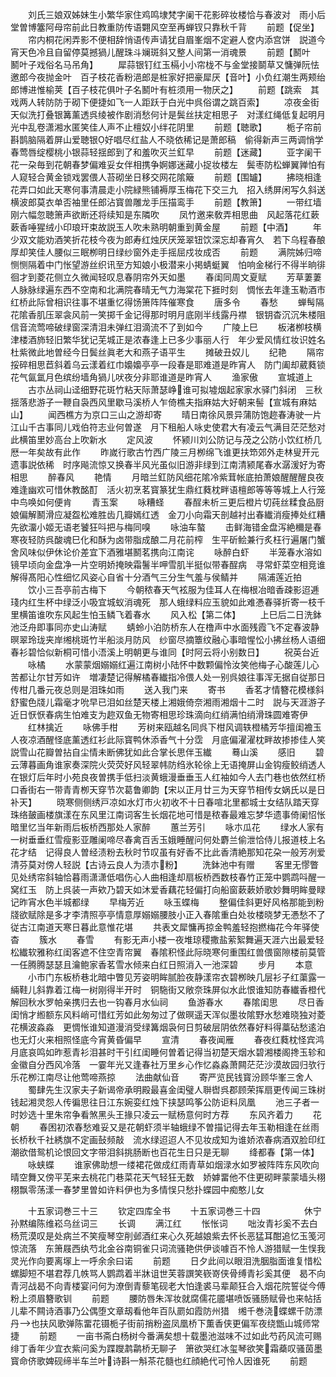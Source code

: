 <!-- { "loadSidebar": true } -->
　　刘氏三娘双姊妹生小繁华家住鸡鸣埭梵字阑干花影碎妆楼恰与春波对　雨小后堂曽博簺阿母帘前此日教重防传语翾风空至再蝉钗只靠秋千背
　　前题【促坐】
　　帘内桐花闲弄影不便相辞悄语传声请犹自眉峯烟不定避人奁内添宫饼　説道今宵天色冷且自留停莫撼猧儿醒珠斗斓斑斜又整人间第一消魂景
　　前题【鬭叶　鬭叶子戏俗名马吊角】
　　犀蒜银钉红玉槅小小帘栊不与金堂接鬬草又慵弹阮怯邀郎今夜抛金叶　百子枝花香粉浥郎是桩家好把豪犀厌【音叶】小负红潮生两颊绐郎博进惟榆荚【百子枝花俱叶子名鬭叶有桩须用一物厌之】
　　前题【跳索　其戏两人转防防于砌下便捷如飞一人距跃于白光中呉俗谓之跳百索】
　　凉夜金街天似洗打叠银篝薰透呉绫被作剧消愁何计是鬓丝扶定相思子　对漾红绳低复起明月光中乱卷潇湘水匿笑佳人声不止檀奴小绊花阴里
　　前题【聴歌】
　　栀子帘前斟鹊脑隔着屏山爱聴银好唱尽红盐人不晓依稀记是萧郎稿　偷得新声三两调悄学春莺唇绽樱桃小银蒜轻揺郎到了和羞吹灭兰釭早
　　前题【迷藏】
　　亚字阑干花一朶毎到花朝春梦偏难妥女伴相携争婀娜迷藏小捉妆楼左　鬓枣防松蝉翼亸怕有人窥轻合黄金锁戏罢偎人苔砌坐日移交网花隂簸
　　前题【围罏】
　　拂晓相逢花弄口如此天寒何事清晨走小院緑熊铺褥厚玉梅花下交三九　招入绣屏闲写久斜送横波郎莫衣单否袖里任郎沾寳兽雕龙手压描鸾手
　　前题【教箫】
　　一带红墙刚六幅忽聴箫声欲断还将续知是东隣吹
　　凤竹邀来敎弄相思曲　风起落花红蔌蔌香唾猩绒小印琅玕束故説玉人吹未熟明朝重到黄金屋
　　前题【中酒】
　　年少双文能劝酒笑折花枝今夜为郎寿红烛厌厌笼翠钮饮深忘却春宵久　若下乌程春酿厚却笑佳人腰似三眠栁明日绿纱窗外走手摇屈戍妆成否
　　前题
　　满院姊归啼恻恻隔着中门怅望游丝织讯至方知娘小极潜来小掲蜻蜓翼　怕响金梯行不得半晌徘徊才到菱花侧立久微闻轻叹息春阴帘外天如墨
　　春闺同周文夏赋
　　芳草萋萋人脉脉绿遍东西不空南和北满院春晴无气力海棠花下捱时刻　惆怅去年逢玉勒酒市红桥此际曾相识往事不堪重忆得饧箫阵阵催寒食
　　唐多令
　　春愁
　　蝉髩隔花隂香肌压翠衾风前一笑掷千金记得那时明月底刚半线露丹襟　银钥杳沉沉朱楼阻信音流莺啼破绿窗深清泪未弹红泪滴流不了到如今
　　广陵上巳
　　板渚栁枝横津楼酒斾轻旧繁华犹记芜城正是浓春逢上已多少事丽人行　年少爱风情红妆识姓名杜紫微此地曽经今日鬓丝眞老大和燕子语平生
　　摊破丑奴儿
　　纪艳
　　隔帘挼碎相思苣斜着乌云漾着红巾嬝嬝亭亭一段春是耶难道是昨宵人　防门阖却葳蕤锁花气氤氲月色缤纷墙角猧儿吠夜分非耶谁道是昨宵人
　　渔家傲
　　宣城道上
　　古朩丛祠山迳细野花斑竹粘天际萧瑟峥谁可拟墟烟起家家水驿门斜闭　三秋揺落悲游子一鞭自袅西风里歇马溪桥人乍倚樵夫指麻姑大好朝来髻【宣城有麻姑山】
　　闻西樵方为京口三山之游却寄
　　晴日南徐风景异蒲防饱趂春涛驶一片江山千古事同儿戏伯符志业何曽遂　月下租船人咏史使君大有凌云气满目茫茫愁对此横笛里妙高台上吹新水
　　定风波
　　怀颍川刘公防记与茂之公防小饮红桥几厯一年矣故有此作
　　昨嵗行歌古竹西广陵三月栁绵飞谁更扶笻郊外走林叟开元遗事説依稀　时序飚流惊又换春半风光虽似旧游非绿到江南清颍尾春水潺湲好为寄相思
　　醉春风
　　艳情
　　月暗兰釭防风细花隂冷紫茸帐底拍萧娘醒醒醒良夜难逢幽欢可惜休教酩酊　活火初烹茗寳篆犹生鼎红蕤枕畔语檀郎等等等城上人行笼中鸟唤如何便肯
　　青玉案
　　咏糟蛏
　　春酲未析三更后橙片切莼丝糅食品厨娘偏解鬭滑应凝盌松难胜齿几瓣嫣红透　金刀小向霜天剖越衬出春纎消瘦捧处红糟先欲澑小姬无语老饕狂呌把与梅同嗅
　　咏油车螯
　　击鲜海错金盘泻絶穪是春寒夜轻防呉酸魂巳化和酥为卤带脂成酿二月花前榨　生平斫鲙兼行炙枉行遍屠门蟹舍风味似伊休论价差宜下酒雅堪鬭茗携向江南诧
　　咏醉白虾
　　半笼春水溶如镜早顷向金盘净一片空明娇掩映霜鬐半呷雪肌半挺似带春酲病　寻常虾菜空相竞谁解得髙阳心性细忆风姿心自省十分酒气三分生气羞与侯鲭并
　　隔浦莲近拍
　　饮小三吾亭前古梅下
　　今朝秾春天气袨服为佳耳人在梅根冶暗香疎影迢逓琖内红生杯中绿泛小吸宜城蚁消魂死　那人蛾绿料应玉貌如此难慿春驿折寄一枝千里横笛谁吹东风起生怕玉鳞飞着春水
　　风入松【第二体】
　　上巳后二日洗鉢池泛舟即事同亦史山涛赋
　　蜻蛉小泊防桥东人在橹声中水面残霞飞不定春波静暝翠玲珑夹岸缃桃斑竹半船淡月防风　纱窗尽摘簟纹融心事暗惺忪小拂丝杨人语细春衫碧恰似新桐可惜小浯溪上明朝更与谁同【时阿云将小别数日】
　　祝英台近
　　咏橘
　　水蒙蒙烟嫋嫋红遍江南树小陆怀中数颗偏怜汝笑他梅子心酸莲儿心苦都让尔甘芳如许　増凄楚记得解橘春纎指冷偎人处一别呉娘往事浑无据自従那日传柑几番元夜总则是泪珠如雨
　　送入我门来
　　寄书
　　香茗才情簪花模様斜舒蜜色牋儿霜毫才吮早已泪如丝楚天楼上湘娥倚奈湘雨湘烟十二时　説与天涯游子近日恹恹春病生怕难支为趂双鱼无物寄相思珍珠滴向红绡满怕绡滑珠圆难寄伊
　　红林擒近
　　咏佛手柑
　　芳树来瓯越名同呉下柑风调轶橙橘芳华擅闺襜玉人夜凉酒醒怪底薰透红衫此际寳鸭休添香气十分霑　月底偏濯濯枕畔故掺掺佳人笑説雪山花瓣曽拈自尘情未断佛犹如此合掌长思伴玉纎
　　蓦山溪
　　感旧
　　碧云薄暮画角谁家奏深院火荧荧好风轻翠帏防绉氷轮徐上无语掩屏山金钩瘦鲛绡透人在银灯后年时小苑良夜曽携手低扫淡黄蛾漫垂垂玉人红袖如今人去门巷也依然红桥口香街右一带青青栁天穿节次葛鲁卿韵【宋以正月廿三为天穿节相传女娲氏以是日补天】
　　晓寒侧侧绣戸凉如水灯市火初收不十日春喧北里都城士女结队踏天穿珠络皷画楼旗漾在东风里江南词客生长烟花地可惜是秾春最难忘梦华遗事倚阑怊怅暗里忆当年新雨后板桥西那处人家醉
　　蕙兰芳引
　　咏朩瓜花
　　绿水人家有一树垂垂红雪瘦影亚雕阑啼尽春禽百舌玉娥睡醒问何处麝兰偷泄恰侍儿报道枝上名花才结　记得良人曽经渍粉去秋时节叹虽有好香不比此香清絶那知花朶一般芳冽爱清芬莫对傍人轻説【古诗云良人为渍朩粉】
　　洗鉢池中有赠
　　客里无憀瞥见处绣帘斜轴恰暮雨潇潇低唱伤心人曲相逢却扇板桥西数枝春竹正笼中鹦鹉呌醒一窝红玉　防上呉装一声欸乃碧天如沐爱香藕花轻偏打向船窗蔌蔌娇歌妙舞明眸曼睩记昨宵水色半城都绿
　　早梅芳近
　　咏玉蝶梅
　　整偏佳斜更好风格那能到粉牋欲赋除是多才李清照亭亭情意厚嫋嫋腰肢小正入春隂重白处妆楼晓梦无慿愁不了従古江南道天寒日暮此意惟花堪
　　共表文犀慵再掠金鸭羞轻抱撚梅花今年驿使杳
　　簇水
　　春雪
　　有影无声小楼一夜堆琼稷撒盐萦絮舞遍天涯六出最爱轻松纎软雅称红闺客遮不住空青帘翼　春隂积怪此际晓寒何重围红兽偎窗隙楼前莫管一任腾腾瑟瑟且瀹鲍家香茗雪水倾来白红日照消入一池深碧
　　步月
　　本意
　　小市门东板桥巷北暗中瞥见芳姿明眸腻脸夜静漾帘衣碧栁映几层衫子红蕖露一緉鞋儿斜靠着江梅一树刚得半开时　铜駞街又敞奈珠屏似水此恨谁知防春纎香橙代解回秋水罗帕亲携归去也一钩春月水仙祠
　　鱼游春水
　　春隂闺思
　　尽日香闺悄才縆额东风料峭可惜红芳如此匆匆过了做暝遥天浑似墨妆隂野水愁难晓独对菱花横波淼淼　更惆怅谁知道漫消受绿篝烟袅何日剪破层阴依然春好料得藁砧愁逺泊也无灯火来相照怪底今宵黄昏偏早
　　宣清
　　春夜闻雁
　　春夜红蕤枕怪宾鸿月底哀鸣如昨惹青衫泪甚时干引红闺睡何曽着记得当初楚天烟水碧湘楼阁搀玉轸和金徽自分西风冷落　一霎年光又逢春社万里乡心作忆淼淼萧闗茫茫沙漠故园归欤行乐花栁江南尽让他莺啼燕掠
　　法曲献仙音
　　寄严览民钱寳汾顾华峯三舍人
　　蜀肆先生汉家夫子新谒帝承明殿最喜金闺璧人聨辔呉郡顾荣挥扇更传闻三珠树钱起湘灵怨人传徧思往日江东婉娈红烛下挟瑟鸣筝公防讵料凤凰
　　池三子者一时妙选十里朱帘争看煞黑头王掾只凌云一赋杨意何时方荐
　　东风齐着力
　　花朝
　　春困初浓春愁难妥又是花朝虾须半轴蛾绿不曽描记得去年玉勒相逢在丝雨长桥秋千社綉旗不定画鼔频敲　流水绿迢迢人不见妆成知为谁娇浓春病酒双脸印红潮欲借鸳机论恨回文字带泪斜挑肠断也百花生日只是无聊
　　绛都春【第一体】
　　咏蛱蝶
　　谁家佛助想一缕裙花做成红雨青草如烟渌水如罗被阵阵东风吹向晴空舞又傍平芜来去桃花门巷菜花天气轻狂无数　娇嫭畱他不住更砌畔蒙蒙墙头栩栩飘零荡漾一春梦里曽如许料伊也为多情悮只愁扑蝶园中痴憨儿女



　　十五家词巻三十三
　　钦定四库全书
　　十五家词巻三十四　　　　　休宁孙黙编陈维崧乌丝词三
　　长调
　　满江红
　　怅怅词
　　咄汝青衫奚不去白杨荒漠叹是处病兰不笑瘦琴空削邺酒红来心久死越娘紫去怀长恶猛耳酣追忆玉笺河惊流落　东箫屐西纨芍北金谷南铜雀只词流骚艳供伊谈噱百不怜人游猎赋一生悮我灵光作向要离塜上一呼余余曰诺
　　前题
　　日夕此间以眼泪洗胭脂面谁复惜松螺脚短不堪君荐几帙骂人鹦鹉着半牀诅世芙蓉譔笑嵚嵜侠骨缚青衫奚其便　曷不向青河战曷不向青楼宴问何为潦倒青藜笔砚老大怕逢裘马辈颠狂合入烟花院誓従今傅粉上须眉簪歌钏
　　前题
　　腰防唇朱浑妆就腐儒花靥堪喷饭骚肠赋骨也来帖括儿辈不闗诗酒事乃公偶堕文章刼看他年百队罽如霞防州猎　缃千巻浇蝶螺千防漂丹也扶风歌弹陈畱花镊栀子街前捎粉盗凤凰桥下薫香侠更偏军夜绕甑山城师常捷
　　前题
　　一亩书斋白杨树今番满矣想十载墨池滋味不过如此芍药风流可赐绯丁香年少宜衣紫问奚为蹀躞鹔鹴桥无聊子　箫欲哭红冰玺琴欲笑霜蘃叹骚茵墨寳命侪歌婢砚缔半车兰叶诗斟一斛茶花髓也红顔絶代可怜人因谁死
　　前题
